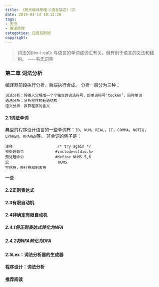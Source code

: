 ```yaml
---
title: 《现代编译原理-C语言描述》（2）
date: 2019-03-14 10:12:20
tags:
- 虎书
- 编译原理
categoties: 拉普拉斯妖
copyright:
---
```

>词法的(lex-i-cal): 与语言的单词或词汇有关。但有别于语言的文法和结构。            ----韦氏词典


### 第二章 词法分析
编译器前段执行分析，后端执行合成。
分析一般分为三种：
```
词法分析：将输入分解成一个个独立的词法符号，即单词符号‘tocken’，简称单词
语法分析：分析程序的短语结构
语义分析：推算程序的含义
```
#### 2.1词法单词
典型的程序设计语言的一些单词有：`ID`，`NUM`，`REAL`，`IF`，`COMMA`，`NOTEQ`，`LPAREN`，`RPAREN`等。
非单词的例子是：
```
注释                    /* try again */
预处理命令              #include<stdio.h>
预处理命令              #define NUMS 5,6
宏                      NUMS
空格符，换行符和制表符
```
一些
#### 2.2正则表达式
#### 2.3有限自动机
#### 2.4非确定有限自动机
##### 2.4.1将正则表达式转化为NFA
##### 2.4.2将NFA转化为DFA
#### 2.5Lex：词法分析器的生成器
#### 程序设计：词法分析
#### 推荐阅读

